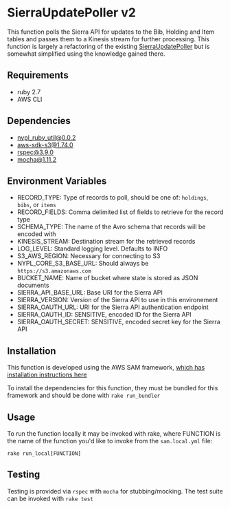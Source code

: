 # SierraUpdatePoller v2

This function polls the Sierra API for updates to the Bib, Holding and Item tables and passes them to a Kinesis stream for further processing. This function is largely a refactoring of the existing [SierraUpdatePoller](https://github.com/NYPL-discovery/sierraupdatepoller) but is somewhat simplified using the knowledge gained there.

## Requirements

- ruby 2.7
- AWS CLI

## Dependencies

- nypl_ruby_util@0.0.2
- aws-sdk-s3@1.74.0
- rspec@3.9.0
- mocha@1.11.2

## Environment Variables

- RECORD_TYPE: Type of records to poll, should be one of: `holdings`, `bibs`, or `items`
- RECORD_FIELDS: Comma delimited list of fields to retrieve for the record type
- SCHEMA_TYPE: The name of the Avro schema that records will be encoded with
- KINESIS_STREAM: Destination stream for the retrieved records
- LOG_LEVEL: Standard logging level. Defaults to INFO
- S3_AWS_REGION: Necessary for connecting to S3
- NYPL_CORE_S3_BASE_URL: Should always be `https://s3.amazonaws.com`
- BUCKET_NAME: Name of bucket where state is stored as JSON documents
- SIERRA_API_BASE_URL: Base URI for the Sierra API
- SIERRA_VERSION: Version of the Sierra API to use in this environement
- SIERRA_OAUTH_URL: URI for the Sierra API authentication endpoint
- SIERRA_OAUTH_ID: SENSITIVE, encoded ID for the Sierra API
- SIERRA_OAUTH_SECRET: SENSITIVE, encoded secret key for the Sierra API

## Installation

This function is developed using the AWS SAM framework, [which has installation instructions here](https://docs.aws.amazon.com/serverless-application-model/latest/developerguide/serverless-sam-cli-install.html)

To install the dependencies for this function, they must be bundled for this framework and should be done with `rake run_bundler`

## Usage

To run the function locally it may be invoked with rake, where FUNCTION is the name of the function you'd like to invoke from the `sam.local.yml` file:

`rake run_local[FUNCTION]`

## Testing

Testing is provided via `rspec` with `mocha` for stubbing/mocking. The test suite can be invoked with `rake test`

